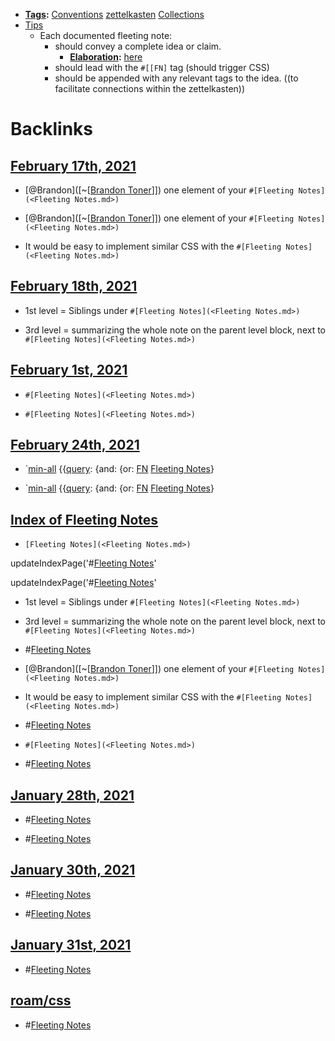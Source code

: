 - **[Tags](<Tags.md>):** [Conventions](<Conventions.md>) [zettelkasten](<zettelkasten.md>) [Collections](<Collections.md>)
- [Tips](<Tips.md>)
    - Each documented fleeting note: 
        - should convey a complete idea or claim.
            - **[Elaboration](<Elaboration.md>):** [here](((LJ14xzU8D)))
        - should lead with the `#[[FN]` tag (should trigger CSS)
        - should be appended with any relevant tags to the idea. ((to facilitate connections within the zettelkasten))

# Backlinks
## [February 17th, 2021](<February 17th, 2021.md>)
- [@Brandon]([~[[Brandon Toner](<~[[Brandon Toner.md>)]]) one element of your `#[Fleeting Notes](<Fleeting Notes.md>)`

- [@Brandon]([~[[Brandon Toner](<~[[Brandon Toner.md>)]]) one element of your `#[Fleeting Notes](<Fleeting Notes.md>)`

- It would be easy to implement similar CSS with the `#[Fleeting Notes](<Fleeting Notes.md>)`

## [February 18th, 2021](<February 18th, 2021.md>)
- 1st level = Siblings under `#[Fleeting Notes](<Fleeting Notes.md>)`

- 3rd level = summarizing the whole note on the parent level block, next to `#[Fleeting Notes](<Fleeting Notes.md>)`

## [February 1st, 2021](<February 1st, 2021.md>)
- `#[Fleeting Notes](<Fleeting Notes.md>)`

- `#[Fleeting Notes](<Fleeting Notes.md>)`

## [February 24th, 2021](<February 24th, 2021.md>)
- `[min-all](<min-all.md>) {{[query](<query.md>): {and: {or: [FN](<FN.md>) [Fleeting Notes](<Fleeting Notes.md>)}

- `[min-all](<min-all.md>) {{[query](<query.md>): {and: {or: [FN](<FN.md>) [Fleeting Notes](<Fleeting Notes.md>)}

## [Index of Fleeting Notes](<Index of Fleeting Notes.md>)
- `[Fleeting Notes](<Fleeting Notes.md>)`

updateIndexPage('#[Fleeting Notes](<Fleeting Notes.md>)'

updateIndexPage('#[Fleeting Notes](<Fleeting Notes.md>)'

- 1st level = Siblings under `#[Fleeting Notes](<Fleeting Notes.md>)`

- 3rd level = summarizing the whole note on the parent level block, next to `#[Fleeting Notes](<Fleeting Notes.md>)`

- #[Fleeting Notes](<Fleeting Notes.md>)

- [@Brandon]([~[[Brandon Toner](<~[[Brandon Toner.md>)]]) one element of your `#[Fleeting Notes](<Fleeting Notes.md>)`

- It would be easy to implement similar CSS with the `#[Fleeting Notes](<Fleeting Notes.md>)`

- #[Fleeting Notes](<Fleeting Notes.md>)

- `#[Fleeting Notes](<Fleeting Notes.md>)`

- #[Fleeting Notes](<Fleeting Notes.md>)

## [January 28th, 2021](<January 28th, 2021.md>)
- #[Fleeting Notes](<Fleeting Notes.md>)

- #[Fleeting Notes](<Fleeting Notes.md>)

## [January 30th, 2021](<January 30th, 2021.md>)
- #[Fleeting Notes](<Fleeting Notes.md>)

- #[Fleeting Notes](<Fleeting Notes.md>)

## [January 31st, 2021](<January 31st, 2021.md>)
- #[Fleeting Notes](<Fleeting Notes.md>)

## [roam/css](<roam/css.md>)
- #[Fleeting Notes](<Fleeting Notes.md>)

